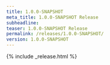 ```yaml
---
title: 1.0.0-SNAPSHOT
meta_title: 1.0.0-SNAPSHOT Release
subheadline: 
teaser: 1.0.0-SNAPSHOT Release
permalink: /releases/1.0.0-SNAPSHOT/
version: 1.0.0-SNAPSHOT
---
```


{% include _release.html %}
